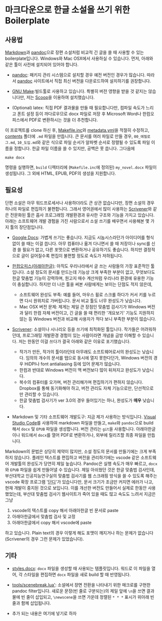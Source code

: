 # 마크다운으로 한글 소설을 쓰기 위한 Boilerplate

## 사용법

[Markdown](https://www.google.com/search?q=markdown)과 [pandoc](https://pandoc.org/)으로 장편 소설처럼 비교적 긴 글을 쓸 때 사용할 수 있는 boilerplate입니다. Windows와 Mac OSX에서 사용하실 수 있습니다. 먼저, 아래와 같은 툴이 사전에 설치되어 있어야 합니다.

- [pandoc](https://pandoc.org/): 패키지 관리 시스템으로 설치할 경우 예전 버전인 경우가 많습니다. 따라서 [pandoc](https://pandoc.org) 사이트에서 직접 최신 버전을 다운로드하여 설치하기를 권장합니다.

- [GNU Make](https://www.gnu.org/software/make/):빌드툴로 사용하고 있습니다. 특별히 버전 영향을 받을 것 같지는 않습니다만, 저는 [Scoop](https://scoop.sh/)을 이용하여 설치했습니다.

- (Optional) latex: 직접 PDF 결과물을 만들 때 필요합니다만, 컴파일 속도가 느리고 폰트 설정 등이 까다로우므로 docx 파일로 저장 후 Microsoft Word나 한컴오피스에서 PDF로 변환하시는 것을 더 추천합니다.

이 프로젝트를 clone 하신 후, [Makefile.inc](Makefile.inc)와 [metadata.yml](metadata.yml)을 적절히 수정하고, [contents](contents) 폴더에 `.md` 파일을 만듭니다. 큰 문서를 여러 파일로 만들 경우, `00_에필로그.md`, `10_도입.md`와 같은 식으로 파일 순서가 알파벳 순서로 정렬될 수 있도록 파일 이름을 정합니다. 한글 파일 이름을 쓸 수 있지만, 공백은 못 씁니다. 그다음에

    make docx

명령을 실행하면, `build` 디렉터리에 (`Makefile.inc`에 정의된) `my_novel.docx` 파일이 생성됩니다. 그 외에 HTML, EPUB, PDF의 생성을 지원합니다.

## 필요성

단편 소설은 아무 워드프로세서나 사용하더라도 큰 상관 없습니다만, 장편 소설의 경우 하나의 파일로 편집하기 불편합니다. 그래서 영어권에서 많이 사용하는 [Scrivener](https://www.literatureandlatte.com/scrivener/overview)와 같은 전문화된 툴은 흡사 프로그래밍 개발환경과 유사한 구조와 기능을 가지고 있습니다. 아래는 소프트웨어 개발 경험을 가진 사람으로서 소설 쓰기를 배우면서 사용해본 몇 가지 툴의 장단점입니다.

- [Google Docs](https://docs.google.com/): 가볍게 쓰기는 좋습니다. 지금도 시놉시스라던가 아이디어를 형식 없이 쓸 때는 이걸 씁니다. 아무 컴퓨터나 옮겨 다니면서 쓸 때 저장이나 sync를 신경 쓸 필요가 없고, 다른 포맷으로 변환하거나 공유하기도 좋습니다. 하지만 결정적으로 글이 길어질수록 편집이 불편할 정도로 속도가 저하됩니다.

- [한컴오피스(아래아한글)](https://www.hancom.com/cs_center/csDownload.do): 아직도 우리나라에서 글 쓰는 사람들의 가장 표준적인 툴입니다. 소설 정도의 문서를 만드는데 기능상 크게 부족한 부분이 없고, 무엇보다도 한글 맞춤법 기능이 강력하며, 원고지 매수 계산처럼 우리나라 환경에 유용한 기능이 충실합니다. 하지만 더 나은 툴을 써본 사람에게는 보이는 단점도 적지 않은데,
  - 소프트웨어 완성도 부족: 예를 들어, 마우스 휠로 스크롤 하다가 커서 키를 누르면 다시 원위치로 가버립니다. 문서 비교 툴도 너무 완성도가 낮습니다.
  - Mac OSX 버전 문제: 제게는 제일 큰 장점인 맞춤법 검사기가 Windows 버전과 달리 한컴 자체 버전이고, 긴 글을 쓸 때 편리한 '개요보기' 기능도 지원하지 않는 등 Windows 버전과 비교해 사용자가 적다 보니 부족한 부분이 많습니다.
- [Scrivener](https://www.literatureandlatte.com/scrivener/overview): 소설이나 시나리오 등을 쓰기에 최적화된 툴입니다. 작가들은 어려워하던데, 프로그래밍 개발환경 경험이 있는 사람이라면 개념을 금방 이해할 수 있습니다. 저는 한동안 이걸 쓰다가 결국 아래와 같은 이유로 포기했습니다.

  - 작가가 만든, 작가의 툴이라던데 아무래도 소프트웨어로서의 완성도는 낮습니다. 임의의 개수의 문서를 탭으로 동시에 열지 못한다던가, Windows 버전의 경우 HiDPI나 font antialiasing 등에 있어 문제가 많습니다.
  - 한컴과 반대로 Windows 버전이 맥 버전보다 많이 뒤처지고 완성도가 낮습니다.
  - 복수의 컴퓨터를 오가며, 버전 관리해가며 편집하기가 편하지 않습니다. Dropbox를 통해 동기화해야 하고, 버전 관리도 자체 기능으로만, 단선적으로만 관리할 수 있습니다.
  - 한글 맞춤법 검사기가 ver 3.0의 경우 들어있기는 하나, 완성도가 **매우** 낮습니다.

- Markdown 및 기타 소프트웨어 개발도구: 지금 제가 사용하는 방식입니다. [Visual Studio Code](https://code.visualstudio.com/)를 사용하여 markdown 파일을 만들고, `make`와 `pandoc`으로 build 해서 `docx` 및 `EPUB` 파일을 생성합니다. 버전 관리는 `git`을 사용합니다. 아래아한글이나 워드에서 `docx`를 열어 PDF로 변환하거나, 외부에 릴리즈할 최종 파일을 만듭니다.

Markdown의 문법은 상당히 제약이 많지만, 소설 정도의 문서를 만들기에는 크게 부족하지 않습니다. 플레인 텍스트를 편집하고 버전을 관리하기에는 vscode 같은 소프트웨어 개발툴의 완성도가 당연히 제일 높습니다. Pandoc은 실행 속도가 매우 빠르고, `docx`와 `EPUB` 파일을 쉽게 만들어낼 수 있습니다. 제일 아쉬웠던 것은 한글 맞춤법 검사인데, 부산대학교 인공지능연구실의 맞춤법 검사기를 웹 스크래핑 방식을 쓸 수 있도록 해주는 vscode 확장 프로그램 '[단디](https://marketplace.visualstudio.com/items?itemName=fallroot.vscode-dandy)'가 있습니다만, 문서 크기가 조금만 커지면 에러가 나고, 현재 개발이 중지된 것으로 보입니다. 이를 개선한 버전도 만들어서 실제로 한동안 사용했었는데, 부산대 맞춤법 검사기 웹사이트가 죽어 있을 때도 많고 속도도 느려서 지금은 그냥

1. vscode의 텍스트를 copy 해서 아래아한글 빈 문서로 paste
2. 아래아한글에서 맞춤법 검사 및 교정
3. 아래아한글에서 copy 해서 vscode에 paste

하고 있습니다. Plain text의 경우 이렇게 해도 포맷이 깨지거나 하는 문제가 없습니다 (Scrivener의 경우 그런 문제가 있었습니다).

## 기타

- [styles.docx](styles.docx): `docx` 파일을 생성할 때 사용되는 템플릿입니다. 워드로 이 파일을 열어, 각 스타일을 편집하면 `docx` 파일을 새로 build 할 때 반영됩니다.

- [tools/scenebreak.lua'](tools/scenebreak.lua): 소설에서 장면 전환을 나타내기 위한 매크로를 구현한 pandoc filter입니다. 새로운 문장(빈 줄로 구분되는)의 제일 앞에 `\n`을 쓰면 결과물에 빈 줄이 삽입되고, `\newscene`을 쓰면 가운데 정렬된 `* * *` 표시가 위아래 빈 줄과 함께 삽입됩니다.

- 추가 되는 내용은 여기에 넣기로 하자
